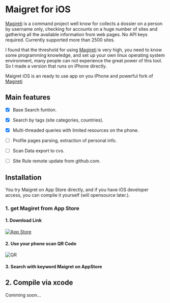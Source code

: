 # Maigret for iOS

[Magireti](https://github.com/soxoj/maigret)  is a command project well know for collects a dossier on a person by username only, checking for accounts on a huge number of sites and gathering all the available information from web pages. No API keys required. Currently supported more than 2500 sites.

I found that the threshold for using [Magireti](https://github.com/soxoj/maigret)  is very high, you need to know some programming knowledge, and set up your own linux operating system environment, many people can not experience the great power of this tool. So I made a version that runs on iPhone directly.

Maigret iOS is an ready to use app on you iPhone and powerful fork of [Magireti](https://github.com/soxoj/maigret) 

## Main features

- [x] Base Search funtion. 
- [x] Search by tags (site categories, countries).
- [x] Multi-threaded queries with limited resources on the phone.
- [ ] Profile pages parsing, extraction of personal info.
- [ ] Scan Data export to cvs.
- [ ] Site Rule remote update from github.com.


## Installation

You try Maigret on App Store directly, and if you have iOS developer access, you can compile it yourself (will opensource later.).

### 1. get Magiret from App Store 

#### 1. Download Link

[![App Store](https://tools.applemediaservices.com/api/badges/download-on-the-app-store/white/en-us?size=250x83&amp;releaseDate=1666137600&h=658f4b10bcfc31fd246def56935d5b48)](https://apps.apple.com/us/app/maigret-a-username-detective/id6443857922?itsct=apps_box_badge&amp;itscg=30200)

#### 2. Use your phone scan QR Code

![QR](https://tools-qr-production.s3.amazonaws.com/output/apple-toolbox/f7e7c29ee0ceb3a382f8a6192aff24ca/7170c291c6d18c88a1703f54d9249176.png)

#### 3. Search with keyword **Maigret** on AppStore

## 2. Compile via xcode

Comming soon...
